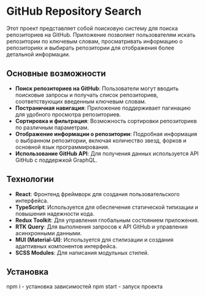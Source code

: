 # GitHub Repository Search
Этот проект представляет собой поисковую систему для поиска репозиториев на GitHub. Приложение позволяет пользователям искать репозитории по ключевым словам, просматривать информацию о репозиториях и выбирать репозитории для отображения более детальной информации.

## Основные возможности

- **Поиск репозиториев на GitHub**: Пользователи могут вводить поисковые запросы и получать список репозиториев, соответствующих введенным ключевым словам.
- **Постраничная навигация**: Приложение поддерживает пагинацию для удобного просмотра репозиториев.
- **Сортировка и фильтрация**: Возможность сортировки репозиториев по различным параметрам.
- **Отображение информации о репозитории**: Подробная информация о выбранном репозитории, включая количество звезд, форков и основной язык программирования.
- **Использование GitHub API**: Для получения данных используется API GitHub с поддержкой GraphQL.

## Технологии

- **React**: Фронтенд фреймворк для создания пользовательского интерфейса.
- **TypeScript**: Используется для обеспечения статической типизации и повышения надежности кода.
- **Redux Toolkit**: Для управления глобальным состоянием приложения.
- **RTK Query**: Для выполнения запросов к API GitHub и управления асинхронными данными.
- **MUI (Material-UI)**: Используется для стилизации и создания адаптивных компонентов интерфейса.
- **SCSS Modules**: Для написания модульных стилей.

## Установка

npm i - установка зависимостей
npm start - запуск проекта
